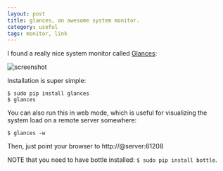 ```yaml
---
layout: post
title: glances, an awesome system monitor.
category: useful
tags: monitor, link
---
```


I found a really nice system monitor called [Glances](http://nicolargo.github.io/glances/):

![screenshot](http://glances.readthedocs.io/en/latest/_images/screenshot-wide.png "Glances screenshot")

Installation is super simple:

    $ sudo pip install glances
    $ glances

You can also run this in web mode, which is useful for visualizing the system load on a remote server somewhere:

    $ glances -w

Then, just point your browser to http://@server:61208

NOTE that you need to have bottle installed: `$ sudo pip install bottle`.
